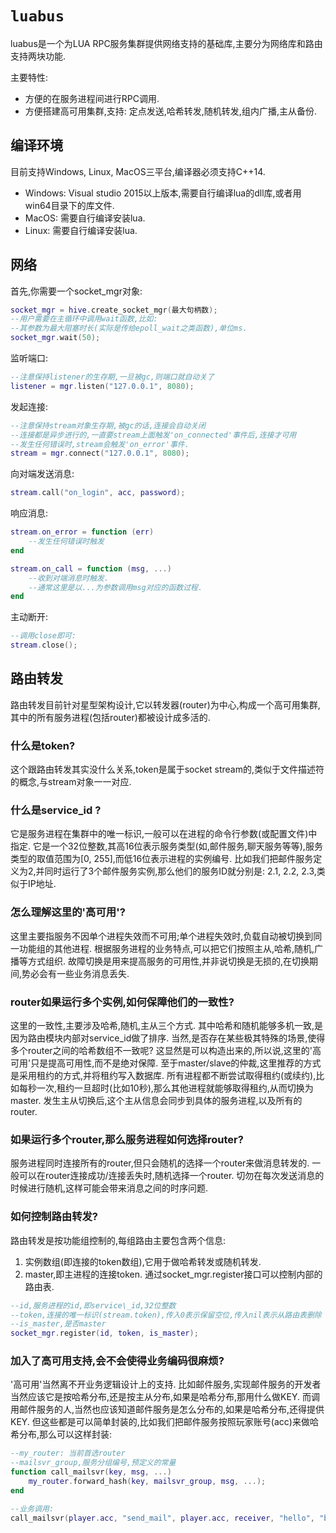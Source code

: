 # `luabus`

luabus是一个为LUA RPC服务集群提供网络支持的基础库,主要分为网络库和路由支持两块功能.

主要特性:
- 方便的在服务进程间进行RPC调用.
- 方便搭建高可用集群,支持: 定点发送,哈希转发,随机转发,组内广播,主从备份.

## 编译环境

目前支持Windows, Linux, MacOS三平台,编译器必须支持C++14.

- Windows: Visual studio 2015以上版本,需要自行编译lua的dll库,或者用win64目录下的库文件.
- MacOS: 需要自行编译安装lua.
- Linux: 需要自行编译安装lua.

## 网络
首先,你需要一个socket\_mgr对象:

```lua
socket_mgr = hive.create_socket_mgr(最大句柄数);
--用户需要在主循环中调用wait函数,比如:
--其参数为最大阻塞时长(实际是传给epoll_wait之类函数),单位ms.
socket_mgr.wait(50);
```

监听端口:

```lua
--注意保持listener的生存期,一旦被gc,则端口就自动关了
listener = mgr.listen("127.0.0.1", 8080);
```

发起连接:

```lua
--注意保持stream对象生存期,被gc的话,连接会自动关闭
--连接都是异步进行的,一直要stream上面触发'on_connected'事件后,连接才可用
--发生任何错误时,stream会触发'on_error'事件.
stream = mgr.connect("127.0.0.1", 8080);
```

向对端发送消息:

```lua
stream.call("on_login", acc, password);
```

响应消息:

```lua
stream.on_error = function (err)
    --发生任何错误时触发
end

stream.on_call = function (msg, ...)
    --收到对端消息时触发.
    --通常这里是以...为参数调用msg对应的函数过程.
end
```

主动断开:

```lua
--调用close即可:
stream.close();
```

## 路由转发

路由转发目前针对星型架构设计,它以转发器(router)为中心,构成一个高可用集群,其中的所有服务进程(包括router)都被设计成多活的.

### 什么是token?
这个跟路由转发其实没什么关系,token是属于socket stream的,类似于文件描述符的概念,与stream对象一一对应.

### 什么是service\_id ?
它是服务进程在集群中的唯一标识,一般可以在进程的命令行参数(或配置文件)中指定.
它是一个32位整数,其高16位表示服务类型(如,邮件服务,聊天服务等等),服务类型的取值范围为[0, 255],而低16位表示进程的实例编号.
比如我们把邮件服务定义为2,并同时运行了3个邮件服务实例,那么他们的服务ID就分别是: 2.1, 2.2, 2.3,类似于IP地址.

### 怎么理解这里的'高可用'?
这里主要指服务不因单个进程失效而不可用;单个进程失效时,负载自动被切换到同一功能组的其他进程.
根据服务进程的业务特点,可以把它们按照主从,哈希,随机,广播等方式组织.
故障切换是用来提高服务的可用性,并非说切换是无损的,在切换期间,势必会有一些业务消息丢失.

### router如果运行多个实例,如何保障他们的一致性?
这里的一致性,主要涉及哈希,随机,主从三个方式.
其中哈希和随机能够多机一致,是因为路由模块内部对service\_id做了排序.
当然,是否存在某些极其特殊的场景,使得多个router之间的哈希数组不一致呢?
这显然是可以构造出来的,所以说,这里的'高可用'只是提高可用性,而不是绝对保障.
至于master/slave的仲裁,这里推荐的方式是采用租约的方式,并将租约写入数据库.
所有进程都不断尝试取得租约(或续约),比如每秒一次,租约一旦超时(比如10秒),那么其他进程就能够取得租约,从而切换为master.
发生主从切换后,这个主从信息会同步到具体的服务进程,以及所有的router.

### 如果运行多个router,那么服务进程如何选择router?
服务进程同时连接所有的router,但只会随机的选择一个router来做消息转发的.
一般可以在router连接成功/连接丢失时,随机选择一个router.
切勿在每次发送消息的时候进行随机,这样可能会带来消息之间的时序问题.

### 如何控制路由转发?

路由转发是按功能组控制的,每组路由主要包含两个信息:
1. 实例数组(即连接的token数组),它用于做哈希转发或随机转发.
2. master,即主进程的连接token.
通过socket_mgr.register接口可以控制内部的路由表.

```lua
--id,服务进程的id,即service\_id,32位整数
--token,连接的唯一标识(stream.token),传入0表示保留空位,传入nil表示从路由表删除
--is_master,是否master
socket_mgr.register(id, token, is_master);
```

### 加入了高可用支持,会不会使得业务编码很麻烦?

'高可用'当然离不开业务逻辑设计上的支持.
比如邮件服务,实现邮件服务的开发者当然应该它是按哈希分布,还是按主从分布,如果是哈希分布,那用什么做KEY.
而调用邮件服务的人,当然也应该知道邮件服务是怎么分布的,如果是哈希分布,还得提供KEY.
但这些都是可以简单封装的,比如我们把邮件服务按照玩家账号(acc)来做哈希分布,那么可以这样封装:

```lua
--my_router: 当前首选router
--mailsvr_group,服务分组编号,预定义的常量
function call_mailsvr(key, msg, ...)
	my_router.forward_hash(key, mailsvr_group, msg, ...);
end

--业务调用:
call_mailsvr(player.acc, "send_mail", player.acc, receiver, "hello", "balabala...");
```




